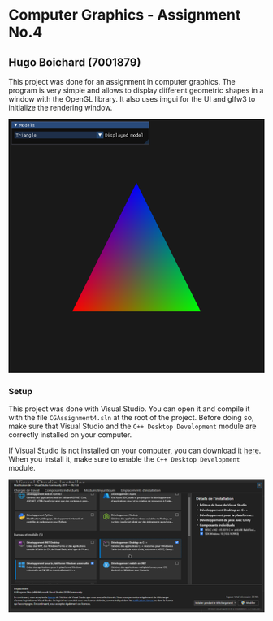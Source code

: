 # Computer Graphics - Assignment No.4
## Hugo Boichard (7001879)

This project was done for an assignment in computer graphics. The program is very simple and allows to display different geometric shapes in a window with the OpenGL library. It also uses imgui for the UI and glfw3 to initialize the rendering window.

![Screenshot](Doc/Screenshot.png "Application screenshot")

### Setup

This project was done with Visual Studio. You can open it and compile it with the file `CGAssignment4.sln` at the root of the project. Before doing so, make sure that Visual Studio and the `C++ Desktop Development` module are correctly installed on your computer.

If Visual Studio is not installed on your computer, you can download it [here](https://visualstudio.microsoft.com/fr/). When you install it, make sure to enable the `C++ Desktop Development` module.

![Module](Doc/Module.png "C++ Desktop Development")
